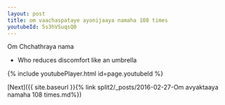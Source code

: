 ```yaml
---
layout: post
title: om vaachaspataye ayonijaaya namaha 108 times
youtubeId: 5s3hVSuqsQ0
---
```

 
 
Om Chchathraya nama 
 
 -  Who reduces discomfort like an umbrella 
 
  
 
  
 
 
 
 
 
 


{% include youtubePlayer.html id=page.youtubeId %}
 
[Next]({{ site.baseurl }}{% link  split2/_posts/2016-02-27-Om avyaktaaya namaha 108 times.md%})
 

